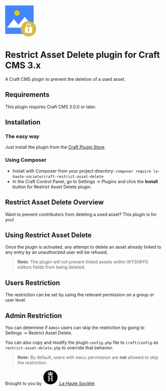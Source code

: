 ![LHS Restrict Asset Delete](resources/img/icon.png)

# Restrict Asset Delete plugin for Craft CMS 3.x

A Craft CMS plugin to prevent the deletion of a used asset.

## Requirements

This plugin requires Craft CMS 3.0.0 or later.

## Installation

### The easy way

Just install the plugin from the [Craft Plugin Store][craft-plugin-store].

### Using Composer

  - Install with Composer from your project directory: `composer require la-haute-societe/craft-restrict-asset-delete`
  - In the Craft Control Panel, go to Settings → Plugins and click the **Install** button for Restrict Asset Delete plugin.


## Restrict Asset Delete Overview

Want to prevent contributors from deleting a used asset?
This plugin is for you!


## Using Restrict Asset Delete

Once the plugin is activated, any attempt to delete an asset already linked to any entry by an unauthorized user will be refused.

> **Note:**
> The plugin will not prevent linked assets within WYSIWYG editors fields from being deleted.

## Users Restriction

The restriction can be set by using the relevant permission on a group or user level.

## Admin Restriction 

You can determine if `Admin` users can skip the restriction by going to  Settings → Restrict Asset Delete.

You can also copy and modify the plugin `config.php` file to `craft/config` as `restrict-asset-delete.php` to override that behavior.

> **Note:**
> By default, users with `Admin` permission are **not** allowed to skip the restriction.


Brought to you by [![LHS Logo](resources/img/lhs.png) La Haute Société][lhs-site].

[lhs-site]: https://www.lahautesociete.com
[craft-plugin-store]: https://plugins.craftcms.com
